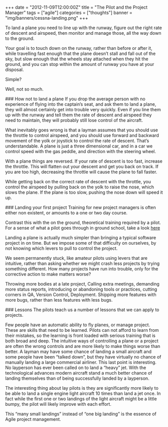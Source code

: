 +++
date = "2012-11-09T12:00:00Z"
title = "The Pilot and the Project Manager"
tags = ["agile"]
categories = ["thoughts"]
banner = "img/banners/cessna-landing.png"
+++


To land a plane you need to line up with the runway, figure out the right rate of descent and airspeed, then monitor and manage those, all the way down to the ground.

Your goal is to touch down on the runway, rather than before or after it, while travelling fast enough that the plane doesn’t stall and fall out of the sky, but slow enough that the wheels stay attached when they hit the ground, and you can stop within the amount of runway you have at your disposal.

Simple?

Well, not so much.

### How not to land a plane
If you drop the average person with no experience of flying into the captain’s seat, and ask them to land a plane, they will almost certainly get into trouble very quickly. Even if you line them up with the runway and tell them the rate of descent and airspeed they need to maintain, they will probably still lose control of the aircraft.

What inevitably goes wrong is that a layman assumes that you should use the throttle to control airspeed, and you should use forward and backward movement of the yolk or joystick to control the rate of descent. That’s understandable. A plane is just a three dimensional car, and in a car we control speed with the gas peddle, and direction with the steering wheel.

With a plane things are reversed. If your rate of descent is too fast, increase the throttle. This will flatten out your descent and get you back on track. If you are too high, decreasing the throttle will cause the plane to fall faster.

While getting back on the correct rate of descent with the throttle, you control the airspeed by pulling back on the yolk to raise the nose, which slows the plane. If the plane is too slow, pushing the nose down will speed it up.

### Landing your first project
Training for new project managers is often either non existent, or amounts to a one or two day course.

Contrast this with the on the ground, theoretical training required by a pilot. For a sense of what a pilot goes through in ground school, take a look [here](http://www.free-online-private-pilot-ground-school.com/)

Landing a plane is actually much simpler than bringing a typical software project in on time. But we impose some of that difficulty on ourselves, by not knowing which levers to pull to control the project.

We seem permanently stuck, like amateur pilots using levers that are intuitive, rather than asking whether we might crash less projects by trying something different. How many projects have run into trouble, only for the corrective action to make matters worse?

Throwing more bodies at a late project, Calling extra meetings, demanding more status reports, introducing or abandoning tools or practices, cutting corners in QA, Version Control, Deployment. Shipping more features with more bugs, rather than less features with less bugs.

### Lessons
The pilots teach us a number of lessons that we can apply to projects.

Few people have an automatic ability to fly planes, or manage project. These are skills that need to be learned.
Pilots can not afford to learn from their mistakes, so the learning is front loaded with serious training that is both broad and deep.
The intuitive ways of controlling a plane or a project are often the wrong controls and are more likely to make things worse than better.
A layman may have some chance of landing a small aircraft and some people have been “talked down”, but they have virtually no chance of manually landing a large commercial airliner.
This last point is interesting. No layperson has ever been called on to land a “heavy” jet. With the technological advances modern aircraft stand a much better chance of landing themselves than of being successfully landed by a layperson.

The interesting thing about lay pilots is they are significantly more likely to be able to land a single engine light aircraft 10 times than land a jet once. In fact while the first one or two landings of the light aircraft might be a little bumpy, the pilot will likely improve with each effort.

This “many small landings” instead of “one big landing” is the essence of Agile project management.
